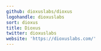 ```yaml
---
github: dioxuslabs/dioxus
logohandle: dioxuslabs
sort: dioxus
title: Dioxus
twitter: dioxuslabs
website: 'https://dioxuslabs.com/'
---
```

